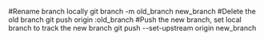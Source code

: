 #Rename branch locally
git branch -m old_branch new_branch
#Delete the old branch
git push origin :old_branch
#Push the new branch, set local branch to track the new branch
git push --set-upstream origin new_branch
